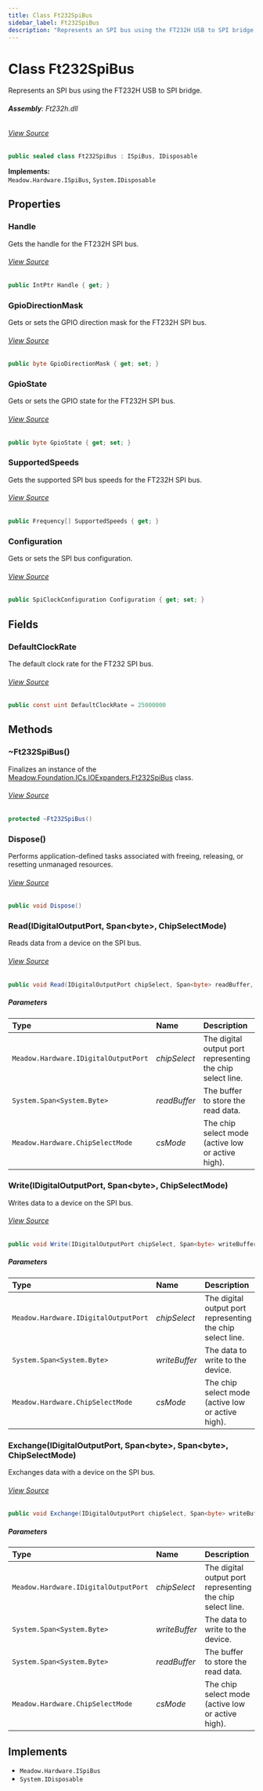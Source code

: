 ```yaml
---
title: Class Ft232SpiBus
sidebar_label: Ft232SpiBus
description: "Represents an SPI bus using the FT232H USB to SPI bridge."
---
```

# Class Ft232SpiBus
Represents an SPI bus using the FT232H USB to SPI bridge.

###### **Assembly**: Ft232h.dll
###### [View Source](https://github.com/WildernessLabs/Meadow.Foundation.git/blob/develop/Source/Meadow.Foundation.Peripherals/ICs.IOExpanders.Ft232h/Driver/Ft232SpiBus.cs#L13)
```csharp title="Declaration"
public sealed class Ft232SpiBus : ISpiBus, IDisposable
```
**Implements:**  
`Meadow.Hardware.ISpiBus`, `System.IDisposable`

## Properties
### Handle
Gets the handle for the FT232H SPI bus.
###### [View Source](https://github.com/WildernessLabs/Meadow.Foundation.git/blob/develop/Source/Meadow.Foundation.Peripherals/ICs.IOExpanders.Ft232h/Driver/Ft232SpiBus.cs#L30)
```csharp title="Declaration"
public IntPtr Handle { get; }
```
### GpioDirectionMask
Gets or sets the GPIO direction mask for the FT232H SPI bus.
###### [View Source](https://github.com/WildernessLabs/Meadow.Foundation.git/blob/develop/Source/Meadow.Foundation.Peripherals/ICs.IOExpanders.Ft232h/Driver/Ft232SpiBus.cs#L35)
```csharp title="Declaration"
public byte GpioDirectionMask { get; set; }
```
### GpioState
Gets or sets the GPIO state for the FT232H SPI bus.
###### [View Source](https://github.com/WildernessLabs/Meadow.Foundation.git/blob/develop/Source/Meadow.Foundation.Peripherals/ICs.IOExpanders.Ft232h/Driver/Ft232SpiBus.cs#L40)
```csharp title="Declaration"
public byte GpioState { get; set; }
```
### SupportedSpeeds
Gets the supported SPI bus speeds for the FT232H SPI bus.
###### [View Source](https://github.com/WildernessLabs/Meadow.Foundation.git/blob/develop/Source/Meadow.Foundation.Peripherals/ICs.IOExpanders.Ft232h/Driver/Ft232SpiBus.cs#L49)
```csharp title="Declaration"
public Frequency[] SupportedSpeeds { get; }
```
### Configuration
Gets or sets the SPI bus configuration.
###### [View Source](https://github.com/WildernessLabs/Meadow.Foundation.git/blob/develop/Source/Meadow.Foundation.Peripherals/ICs.IOExpanders.Ft232h/Driver/Ft232SpiBus.cs#L233)
```csharp title="Declaration"
public SpiClockConfiguration Configuration { get; set; }
```
## Fields
### DefaultClockRate
The default clock rate for the FT232 SPI bus.
###### [View Source](https://github.com/WildernessLabs/Meadow.Foundation.git/blob/develop/Source/Meadow.Foundation.Peripherals/ICs.IOExpanders.Ft232h/Driver/Ft232SpiBus.cs#L18)
```csharp title="Declaration"
public const uint DefaultClockRate = 25000000
```
## Methods
### ~Ft232SpiBus()
Finalizes an instance of the [Meadow.Foundation.ICs.IOExpanders.Ft232SpiBus](../Meadow.Foundation.ICs.IOExpanders/Ft232SpiBus) class.
###### [View Source](https://github.com/WildernessLabs/Meadow.Foundation.git/blob/develop/Source/Meadow.Foundation.Peripherals/ICs.IOExpanders.Ft232h/Driver/Ft232SpiBus.cs#L70)
```csharp title="Declaration"
protected ~Ft232SpiBus()
```
### Dispose()
Performs application-defined tasks associated with freeing, releasing, or resetting unmanaged resources.
###### [View Source](https://github.com/WildernessLabs/Meadow.Foundation.git/blob/develop/Source/Meadow.Foundation.Peripherals/ICs.IOExpanders.Ft232h/Driver/Ft232SpiBus.cs#L79)
```csharp title="Declaration"
public void Dispose()
```
### Read(IDigitalOutputPort, Span&lt;byte&gt;, ChipSelectMode)
Reads data from a device on the SPI bus.
###### [View Source](https://github.com/WildernessLabs/Meadow.Foundation.git/blob/develop/Source/Meadow.Foundation.Peripherals/ICs.IOExpanders.Ft232h/Driver/Ft232SpiBus.cs#L159)
```csharp title="Declaration"
public void Read(IDigitalOutputPort chipSelect, Span<byte> readBuffer, ChipSelectMode csMode = ChipSelectMode.ActiveLow)
```

##### Parameters

| Type | Name | Description |
|:--- |:--- |:--- |
| `Meadow.Hardware.IDigitalOutputPort` | *chipSelect* | The digital output port representing the chip select line. |
| `System.Span<System.Byte>` | *readBuffer* | The buffer to store the read data. |
| `Meadow.Hardware.ChipSelectMode` | *csMode* | The chip select mode (active low or active high). |

### Write(IDigitalOutputPort, Span&lt;byte&gt;, ChipSelectMode)
Writes data to a device on the SPI bus.
###### [View Source](https://github.com/WildernessLabs/Meadow.Foundation.git/blob/develop/Source/Meadow.Foundation.Peripherals/ICs.IOExpanders.Ft232h/Driver/Ft232SpiBus.cs#L184)
```csharp title="Declaration"
public void Write(IDigitalOutputPort chipSelect, Span<byte> writeBuffer, ChipSelectMode csMode = ChipSelectMode.ActiveLow)
```

##### Parameters

| Type | Name | Description |
|:--- |:--- |:--- |
| `Meadow.Hardware.IDigitalOutputPort` | *chipSelect* | The digital output port representing the chip select line. |
| `System.Span<System.Byte>` | *writeBuffer* | The data to write to the device. |
| `Meadow.Hardware.ChipSelectMode` | *csMode* | The chip select mode (active low or active high). |

### Exchange(IDigitalOutputPort, Span&lt;byte&gt;, Span&lt;byte&gt;, ChipSelectMode)
Exchanges data with a device on the SPI bus.
###### [View Source](https://github.com/WildernessLabs/Meadow.Foundation.git/blob/develop/Source/Meadow.Foundation.Peripherals/ICs.IOExpanders.Ft232h/Driver/Ft232SpiBus.cs#L210)
```csharp title="Declaration"
public void Exchange(IDigitalOutputPort chipSelect, Span<byte> writeBuffer, Span<byte> readBuffer, ChipSelectMode csMode = ChipSelectMode.ActiveLow)
```

##### Parameters

| Type | Name | Description |
|:--- |:--- |:--- |
| `Meadow.Hardware.IDigitalOutputPort` | *chipSelect* | The digital output port representing the chip select line. |
| `System.Span<System.Byte>` | *writeBuffer* | The data to write to the device. |
| `System.Span<System.Byte>` | *readBuffer* | The buffer to store the read data. |
| `Meadow.Hardware.ChipSelectMode` | *csMode* | The chip select mode (active low or active high). |


## Implements

* `Meadow.Hardware.ISpiBus`
* `System.IDisposable`
